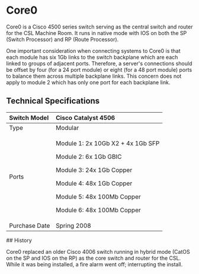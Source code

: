 # Core0

Core0 is a Cisco 4500 series switch serving as the central switch and router for the CSL Machine Room. It runs in native mode with IOS on both the SP \(Switch Processor\) and RP \(Route Processor\).

One important consideration when connecting systems to Core0 is that each module has six 1Gb links to the switch backplane which are each linked to groups of adjacent ports. Therefore, a server's connections should be offset by four \(for a 24 port module\) or eight \(for a 48 port module\) ports to balance them across multiple backplane links. This concern does not apply to module 2 which has only one port for each backplane link.

## Technical Specifications

<table>
  <thead>
    <tr>
      <th style="text-align:left">Switch Model</th>
      <th style="text-align:left">Cisco Catalyst 4506</th>
    </tr>
  </thead>
  <tbody>
    <tr>
      <td style="text-align:left">Type</td>
      <td style="text-align:left">Modular</td>
    </tr>
    <tr>
      <td style="text-align:left">Ports</td>
      <td style="text-align:left">
        <p>Module 1: 2x 10Gb X2 + 4x 1Gb SFP</p>
        <p>Module 2: 6x 1Gb GBIC</p>
        <p>Module 3: 24x 1Gb Copper</p>
        <p>Module 4: 48x 1Gb Copper</p>
        <p>Module 5: 48x 100Mb Copper</p>
        <p>Module 6: 48x 100Mb Copper</p>
      </td>
    </tr>
    <tr>
      <td style="text-align:left">Purchase Date</td>
      <td style="text-align:left">Spring 2008</td>
    </tr>
  </tbody>
</table>## History

Core0 replaced an older Cisco 4006 switch running in hybrid mode \(CatOS on the SP and IOS on the RP\) as the core switch and router for the CSL. While it was being installed, a fire alarm went off; interrupting the install.

